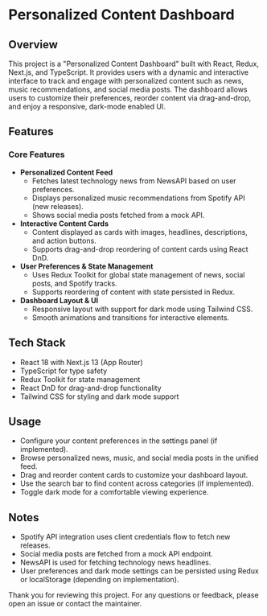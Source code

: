 # Personalized Content Dashboard

## Overview
This project is a "Personalized Content Dashboard" built with React, Redux, Next.js, and TypeScript. It provides users with a dynamic and interactive interface to track and engage with personalized content such as news, music recommendations, and social media posts. The dashboard allows users to customize their preferences, reorder content via drag-and-drop, and enjoy a responsive, dark-mode enabled UI.

## Features

### Core Features
- **Personalized Content Feed**  
  - Fetches latest technology news from NewsAPI based on user preferences.  
  - Displays personalized music recommendations from Spotify API (new releases).  
  - Shows social media posts fetched from a mock API.  
- **Interactive Content Cards**  
  - Content displayed as cards with images, headlines, descriptions, and action buttons.  
  - Supports drag-and-drop reordering of content cards using React DnD.  
- **User Preferences & State Management**  
  - Uses Redux Toolkit for global state management of news, social posts, and Spotify tracks.  
  - Supports reordering of content with state persisted in Redux.  
- **Dashboard Layout & UI**  
  - Responsive layout with support for dark mode using Tailwind CSS.  
  - Smooth animations and transitions for interactive elements.  

## Tech Stack
- React 18 with Next.js 13 (App Router)  
- TypeScript for type safety  
- Redux Toolkit for state management  
- React DnD for drag-and-drop functionality  
- Tailwind CSS for styling and dark mode support  

## Usage
- Configure your content preferences in the settings panel (if implemented).  
- Browse personalized news, music, and social media posts in the unified feed.  
- Drag and reorder content cards to customize your dashboard layout.  
- Use the search bar to find content across categories (if implemented).  
- Toggle dark mode for a comfortable viewing experience.  


## Notes
- Spotify API integration uses client credentials flow to fetch new releases.  
- Social media posts are fetched from a mock API endpoint.  
- NewsAPI is used for fetching technology news headlines.  
- User preferences and dark mode settings can be persisted using Redux or localStorage (depending on implementation).  


Thank you for reviewing this project. For any questions or feedback, please open an issue or contact the maintainer.
